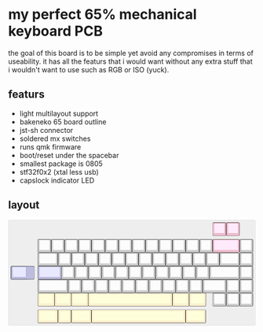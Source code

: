 # my perfect 65% mechanical keyboard PCB


the goal of this board is to be simple yet avoid any compromises in terms of useability.
it has all the featurs that i would want without any extra stuff that i wouldn't want to use such as RGB or ISO (yuck).


## featurs

- light multilayout support 
- bakeneko 65 board outline
- jst-sh connector
- soldered mx switches
- runs qmk firmware
- boot/reset under the spacebar
- smallest package is 0805
- stf32f0x2 (xtal less usb)
- capslock indicator LED

## layout
![Render](https://github.com/ZoharGalili/65_ThePCB/blob/main/assets/keyboard-layout.png)